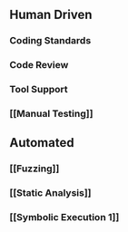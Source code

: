 ## Human Driven
### Coding Standards
### Code Review
### Tool Support
### [[Manual Testing]]

## Automated
### [[Fuzzing]]
### [[Static Analysis]]
### [[Symbolic Execution 1]]
